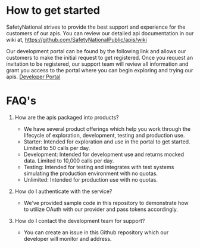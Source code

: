 
# How to get started 
SafetyNational strives to provide the best support and experience for the customers of our apis.  You can review our detailed api documentation in our wiki at, https://github.com/SafetyNationalPublic/apis/wiki

Our development portal can be found by the following link and allows our customers to make the initial request to get registered. Once you request an invitation to be registered, our support team will review all information and grant you access to the portal where you can begin exploring and trying our apis. 
<a href="https://api-sandbox-cus.developer.azure-api.net/">Developer Portal</a>  

#  FAQ's
1. How are the apis packaged into products?
   - We have several product offerings which help you work through the lifecycle of exploration, development, testing and production use. 
   - Starter: Intended for exploration and use in the portal to get started. Limited to 50 calls per day.
   - Development: Intended for development use and returns mocked data.  Limited to 10,000 calls per day.
   - Testing: Intended for testing and integrates with test systems simulating the production environment with no quotas.
   - Unlimited: Intended for production use with no quotas.  

2. How do I authenticate with the service?
   - We've provided sample code in this repository to demonstrate how to utilize OAuth with our provider and pass tokens accordingly.
   
3. How do I contact the development team for support?
   - You can create an issue in this Github repository which our developer will monitor and address.

